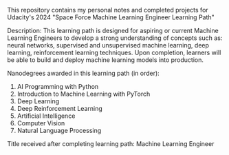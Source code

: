 This repository contains my personal notes and completed projects for
Udacity's 2024 "Space Force Machine Learning Engineer Learning Path"

Description:
This learning path is designed for aspiring or current Machine Learning
Engineers to develop a strong understanding of concepts such as: neural
networks, supervised and unsupervised machine learning, deep learning,
reinforcement learning techniques. Upon completion, learners will be able
to build and deploy machine learning models into production.

Nanodegrees awarded in this learning path (in order):
1. AI Programming with Python
2. Introduction to Machine Learning with PyTorch
3. Deep Learning
4. Deep Reinforcement Learning
5. Artificial Intelligence
6. Computer Vision
7. Natural Language Processing

Title received after completing learning path:
Machine Learning Engineer
